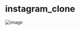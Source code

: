 # instagram_clone

![image](https://user-images.githubusercontent.com/40214696/131580439-d5929a52-4b9f-4734-9c60-283e16430079.png)
